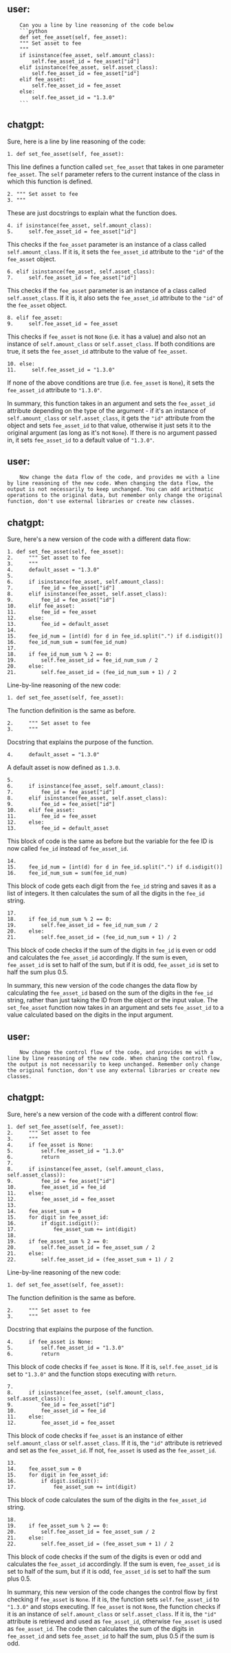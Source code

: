 

## user: 


        Can you a line by line reasoning of the code below
        ```python
        def set_fee_asset(self, fee_asset):
        """ Set asset to fee
        """
        if isinstance(fee_asset, self.amount_class):
            self.fee_asset_id = fee_asset["id"]
        elif isinstance(fee_asset, self.asset_class):
            self.fee_asset_id = fee_asset["id"]
        elif fee_asset:
            self.fee_asset_id = fee_asset
        else:
            self.fee_asset_id = "1.3.0"
        ```
        

## chatgpt: 

Sure, here is a line by line reasoning of the code:

```
1. def set_fee_asset(self, fee_asset):
```

This line defines a function called `set_fee_asset` that takes in one parameter `fee_asset`. The `self` parameter refers to the current instance of the class in which this function is defined. 

```
2. """ Set asset to fee
3. """
```

These are just docstrings to explain what the function does.

```
4. if isinstance(fee_asset, self.amount_class):
5.     self.fee_asset_id = fee_asset["id"]
```

This checks if the `fee_asset` parameter is an instance of a class called `self.amount_class`. If it is, it sets the `fee_asset_id` attribute to the `"id"` of the `fee_asset` object.

```
6. elif isinstance(fee_asset, self.asset_class):
7.     self.fee_asset_id = fee_asset["id"]
```

This checks if the `fee_asset` parameter is an instance of a class called `self.asset_class`. If it is, it also sets the `fee_asset_id` attribute to the `"id"` of the `fee_asset` object.

```
8. elif fee_asset:
9.     self.fee_asset_id = fee_asset
```

This checks if `fee_asset` is not `None` (i.e. it has a value) and also not an instance of `self.amount_class` or `self.asset_class`. If both conditions are true, it sets the `fee_asset_id` attribute to the value of `fee_asset`.

```
10. else:
11.     self.fee_asset_id = "1.3.0"
```

If none of the above conditions are true (i.e. `fee_asset` is `None`), it sets the `fee_asset_id` attribute to `"1.3.0"`.

In summary, this function takes in an argument and sets the `fee_asset_id` attribute depending on the type of the argument - if it's an instance of `self.amount_class` or `self.asset_class`, it gets the `"id"` attribute from the object and sets `fee_asset_id` to that value, otherwise it just sets it to the original argument (as long as it's not `None`). If there is no argument passed in, it sets `fee_asset_id` to a default value of `"1.3.0"`.

## user: 


        Now change the data flow of the code, and provides me with a line by line reasoning of the new code. When changing the data flow, the output is not necessarily to keep unchanged. You can add arithmatic operations to the original data, but remember only change the original function, don't use external libraries or create new classes.
        

## chatgpt: 

Sure, here's a new version of the code with a different data flow:

```
1. def set_fee_asset(self, fee_asset):
2.     """ Set asset to fee
3.     """
4.     default_asset = "1.3.0"
5.
6.     if isinstance(fee_asset, self.amount_class):
7.         fee_id = fee_asset["id"]
8.     elif isinstance(fee_asset, self.asset_class):
9.         fee_id = fee_asset["id"]
10.    elif fee_asset:
11.        fee_id = fee_asset
12.    else:
13.        fee_id = default_asset
14.
15.    fee_id_num = [int(d) for d in fee_id.split(".") if d.isdigit()]
16.    fee_id_num_sum = sum(fee_id_num)
17.
18.    if fee_id_num_sum % 2 == 0:
19.        self.fee_asset_id = fee_id_num_sum / 2
20.    else:
21.        self.fee_asset_id = (fee_id_num_sum + 1) / 2
```

Line-by-line reasoning of the new code:

```
1. def set_fee_asset(self, fee_asset):
```

The function definition is the same as before.

```
2.     """ Set asset to fee
3.     """
```

Docstring that explains the purpose of the function.

```
4.     default_asset = "1.3.0"
```

A default asset is now defined as `1.3.0`.

```
5.
6.     if isinstance(fee_asset, self.amount_class):
7.         fee_id = fee_asset["id"]
8.     elif isinstance(fee_asset, self.asset_class):
9.         fee_id = fee_asset["id"]
10.    elif fee_asset:
11.        fee_id = fee_asset
12.    else:
13.        fee_id = default_asset
```

This block of code is the same as before but the variable for the fee ID is now called `fee_id` instead of `fee_asset_id`.

```
14.
15.    fee_id_num = [int(d) for d in fee_id.split(".") if d.isdigit()]
16.    fee_id_num_sum = sum(fee_id_num)
```

This block of code gets each digit from the `fee_id` string and saves it as a list of integers. It then calculates the sum of all the digits in the `fee_id` string.

```
17.
18.    if fee_id_num_sum % 2 == 0:
19.        self.fee_asset_id = fee_id_num_sum / 2
20.    else:
21.        self.fee_asset_id = (fee_id_num_sum + 1) / 2
```

This block of code checks if the sum of the digits in `fee_id` is even or odd and calculates the `fee_asset_id` accordingly. If the sum is even, `fee_asset_id` is set to half of the sum, but if it is odd, `fee_asset_id` is set to half the sum plus 0.5.

In summary, this new version of the code changes the data flow by calculating the `fee_asset_id` based on the sum of the digits in the `fee_id` string, rather than just taking the ID from the object or the input value. The `set_fee_asset` function now takes in an argument and sets `fee_asset_id` to a value calculated based on the digits in the input argument.

## user: 


        Now change the control flow of the code, and provides me with a line by line reasoning of the new code. When chaning the control flow, the output is not necessarily to keep unchanged. Remember only change the original function, don't use any external libraries or create new classes.
        

## chatgpt: 

Sure, here's a new version of the code with a different control flow:

```
1. def set_fee_asset(self, fee_asset):
2.     """ Set asset to fee
3.     """
4.     if fee_asset is None:
5.         self.fee_asset_id = "1.3.0"
6.         return
7.
8.     if isinstance(fee_asset, (self.amount_class, self.asset_class)):
9.         fee_id = fee_asset["id"]
10.        fee_asset_id = fee_id
11.    else:
12.        fee_asset_id = fee_asset
13.
14.    fee_asset_sum = 0
15.    for digit in fee_asset_id:
16.        if digit.isdigit():
17.            fee_asset_sum += int(digit)
18.
19.    if fee_asset_sum % 2 == 0:
20.        self.fee_asset_id = fee_asset_sum / 2
21.    else:
22.        self.fee_asset_id = (fee_asset_sum + 1) / 2
```

Line-by-line reasoning of the new code:

```
1. def set_fee_asset(self, fee_asset):
```

The function definition is the same as before.

```
2.     """ Set asset to fee
3.     """
```

Docstring that explains the purpose of the function.

```
4.     if fee_asset is None:
5.         self.fee_asset_id = "1.3.0"
6.         return
```

This block of code checks if `fee_asset` is `None`. If it is, `self.fee_asset_id` is set to `"1.3.0"` and the function stops executing with `return`.

```
7.
8.     if isinstance(fee_asset, (self.amount_class, self.asset_class)):
9.         fee_id = fee_asset["id"]
10.        fee_asset_id = fee_id
11.    else:
12.        fee_asset_id = fee_asset
```

This block of code checks if `fee_asset` is an instance of either `self.amount_class` or `self.asset_class`. If it is, the `"id"` attribute is retrieved and set as the `fee_asset_id`. If not, `fee_asset` is used as the `fee_asset_id`.

```
13.
14.    fee_asset_sum = 0
15.    for digit in fee_asset_id:
16.        if digit.isdigit():
17.            fee_asset_sum += int(digit)
```

This block of code calculates the sum of the digits in the `fee_asset_id` string.

```
18.
19.    if fee_asset_sum % 2 == 0:
20.        self.fee_asset_id = fee_asset_sum / 2
21.    else:
22.        self.fee_asset_id = (fee_asset_sum + 1) / 2
```

This block of code checks if the sum of the digits is even or odd and calculates the `fee_asset_id` accordingly. If the sum is even, `fee_asset_id` is set to half of the sum, but if it is odd, `fee_asset_id` is set to half the sum plus 0.5.

In summary, this new version of the code changes the control flow by first checking if `fee_asset` is `None`. If it is, the function sets `self.fee_asset_id` to `"1.3.0"` and stops executing. If `fee_asset` is not `None`, the function checks if it is an instance of `self.amount_class` or `self.asset_class`. If it is, the `"id"` attribute is retrieved and used as `fee_asset_id`, otherwise `fee_asset` is used as `fee_asset_id`. The code then calculates the sum of the digits in `fee_asset_id` and sets `fee_asset_id` to half the sum, plus 0.5 if the sum is odd.